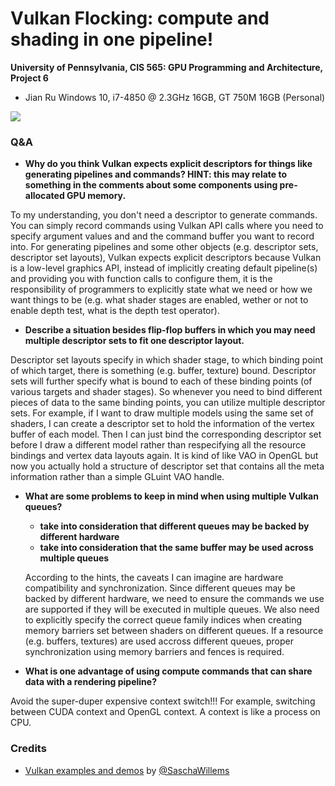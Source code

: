 Vulkan Flocking: compute and shading in one pipeline!
======================

**University of Pennsylvania, CIS 565: GPU Programming and Architecture, Project 6**

* Jian Ru
  Windows 10, i7-4850 @ 2.3GHz 16GB, GT 750M 16GB (Personal)

![](img/demo.gif)

### Q&A

* **Why do you think Vulkan expects explicit descriptors for things like
generating pipelines and commands? HINT: this may relate to something in the
comments about some components using pre-allocated GPU memory.**

To my understanding, you don't need a descriptor to generate commands. You can simply record commands using Vulkan API calls where you need to specify argument values and and the command buffer you want to record into. For generating pipelines and some other objects (e.g. descriptor sets, descriptor set layouts), Vulkan expects explicit descriptors because Vulkan is a low-level graphics API, instead of implicitly creating default pipeline(s) and providing you with function calls to configure them, it is the responsibility of programmers to explicitly state what we need or how we want things to be (e.g. what shader stages are enabled, wether or not to enable depth test, what is the depth test operator).

* **Describe a situation besides flip-flop buffers in which you may need multiple
descriptor sets to fit one descriptor layout.**

Descriptor set layouts specify in which shader stage, to which binding point of which target, there is something (e.g. buffer, texture) bound. Descriptor sets will further specify what is bound to each of these binding points (of various targets and shader stages). So whenever you need to bind different pieces of data to the same binding points, you can utilize multiple descriptor sets. For example, if I want to draw multiple models using the same set of shaders, I can create a descriptor set to hold the information of the vertex buffer of each model. Then I can just bind the corresponding descriptor set before I draw a different model rather than respecifying all the resource bindings and vertex data layouts again. It is kind of like VAO in OpenGL but now you actually hold a structure of descriptor set that contains all the meta information rather than a simple GLuint VAO handle.

* **What are some problems to keep in mind when using multiple Vulkan queues?**
  * **take into consideration that different queues may be backed by different hardware**
  * **take into consideration that the same buffer may be used across multiple queues**
  
  According to the hints, the caveats I can imagine are hardware compatibility and synchronization. Since different queues may be backed by different hardware, we need to ensure the commands we use are supported if they will be executed in multiple queues. We also need to explicitly specify the correct queue family indices when creating memory barriers set between shaders on different queues. If a resource (e.g. buffers, textures) are used accross different queues, proper synchronization using memory barriers and fences is required.
  
* **What is one advantage of using compute commands that can share data with a
rendering pipeline?**

Avoid the super-duper expensive context switch!!! For example, switching between CUDA context and OpenGL context. A context is like a process on CPU.

### Credits

* [Vulkan examples and demos](https://github.com/SaschaWillems/Vulkan) by [@SaschaWillems](https://github.com/SaschaWillems)
